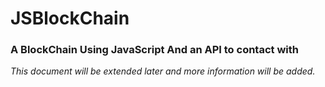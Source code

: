 # JSBlockChain

### A BlockChain Using JavaScript And an API to contact with
*This document will be extended later and more information will be added.*
